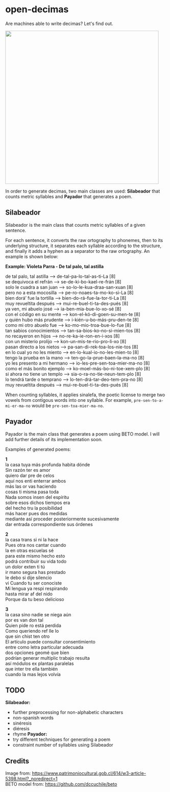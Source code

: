 # open-decimas

Are machines able to write decimas? Let's find out.

<img src="https://user-images.githubusercontent.com/61199264/103969615-34d3bf00-515e-11eb-8a62-e6c0fb96e760.png" width="480">

In order to generate decimas, two main classes are used: **Silabeador** that counts metric syllables and **Payador** that generates a poem.

## Silabeador

Silabeador is the main class that counts metric syllables of a given sentence.

For each sentence, it converts the raw ortography to phonemes, then to its underlying structure, it separates each syllable according to the structure, and finally it adds a hyphen as a separator to the raw ortography. An example is shown below:

**Example: Violeta Parra - De tal palo, tal astilla**  

de tal palo, tal astilla --> de-tal-pa-lo-tal-as-ti-La [8]\
se dequivoca el refrán --> se-de-ki-bo-kael-re-frán [8]\
solo le cuadra a san juan --> so-lo-le-kua-draa-san-xuan [8]\
pero no a esta mocosilla --> pe-ro-noaes-ta-mo-ko-si-La [8]\
bien dorá’ fue la tortilla --> bien-do-rá-fue-la-tor-ti-La [8]\
muy revueltita después --> mui-re-buel-ti-ta-des-pués [8]\
ya ven, mi abuelo josé --> ia-ben-mia-bue-lo-xo-sé [8]\
con el código en su mente --> kon-el-kó-di-goen-su-men-te [8]\
y quién hubo más prudente --> i-kién-u-bo-más-pru-den-te [8]\
como mi otro abuelo fue --> ko-mo-mio-troa-bue-lo-fue [8]\
tan sabios conocimientos --> tan-sa-bios-ko-no-si-mien-tos [8]\
no recayeron en hijos --> no-re-ka-ie-ron-en-i-xos [8]\
con un misterio prolijo --> kon-un-mis-te-rio-pro-li-xo [8]\
pasan directo a los nietos --> pa-san-di-rek-toa-los-nie-tos [8]\
en lo cual yo no les miento --> en-lo-kual-io-no-les-mien-to [8]\
tengo la prueba en la mano --> ten-go-la-prue-baen-la-ma-no [8]\
yo les presento a mi hermano --> io-les-pre-sen-toa-mier-ma-no [8]\
como el más bonito ejemplo --> ko-moel-más-bo-ni-toe-xem-plo [8]\
si ahora no tiene un templo --> sia-o-ra-no-tie-neun-tem-plo [8]\
lo tendrá tarde o temprano --> lo-ten-drá-tar-deo-tem-pra-no [8]\
muy revueltita después --> mui-re-buel-ti-ta-des-pués [8]

When counting syllables, it applies sinalefa, the poetic license to merge two vowels from contigous words into one syllable. For example, `pre-sen-to-a-mi-er-ma-no` would be `pre-sen-toa-mier-ma-no`.

## Payador

Payador is the main class that generates a poem using BETO model. I will add further details of its implementation soon.

Examples of generated poems:

**1**  
la casa tuya más profunda habita dónde  
Sin razón ter es amor  
quiero dar pre de celos  
aquí nos enti enterrar ambos  
más las or vas haciendo  
cosas ti misma pasa toda  
Nada somos insen del espíritu  
sobre esos dichos tiempos era  
del hecho tru la posibilidad  
más hacer pues dos medidas  
mediante así proceder posteriormente sucesivamente  
dar entrada correspondiente sus órdenes  

**2**  
la casa trans si ni la hace  
Pues otra nos cantar cuando  
la en otras escuelas sé  
para este mismo hecho esto  
podrá contribuir su vida todo  
un dolor exten ti tú  
ir mano segura has prestado  
le debo si dije silencio  
vi Cuando tu ser conociste  
Mi lengua ya respi respirando  
hasta mirar af del nido  
Porque da tu beso delicioso  

**3**  
la casa sino nadie se niega aún  
por es van don tal  
Quien pide ro está perdida  
Como queriendo ref lle lo  
que sin chist ten otro  
El artículo puede consultar consentimiento  
entre como letra particular adecuada  
dos opciones geomé que bien  
podrían generar multiplic trabajo resulta  
así módulos ex plantas paralelas  
que inter tre ella también  
cuando la mas lejos volvía  


## TODO
**Silabeador:**
- further preprocessing for non-alphabetic characters
- non-spanish words
- sinéresis
- diéresis
- rhyme
**Payador:**
- try different techniques for generating a poem
- constraint number of syllables using Silabeador

## Credits
Image from: https://www.patrimoniocultural.gob.cl/614/w3-article-5398.html?_noredirect=1  
BETO model from: https://github.com/dccuchile/beto
